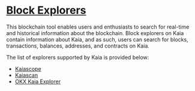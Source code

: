 # [Block Explorers](https://docs.kaia.io/build/tools/block-explorers)

This blockchain tool enables users and enthusiasts to search for real-time and historical information about the blockchain. Block explorers on Kaia contain information about Kaia, and as such, users can search for blocks, transactions, balances, addresses, and contracts on Kaia.

The list of explorers supported by Kaia is provided below:

* [Kaiascope](https://kaiascope.com/)
* [Kaiascan](https://www.kaiascan.io/)
* [OKX Kaia Explorer](https://www.okx.com/web3/explorer/kaia)
